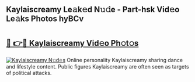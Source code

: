## Kaylaiscreamy Le𝚊k𝚎d N𝚞𝚍e - Part-hsk Vid𝚎o Le𝚊ks Photos hyBCv

# <h2><a href="http://fbeyksl.evod.top/?m=Kaylaiscreamy">🔗 👉🔴 Kaylaiscreamy Vid𝚎o Ph𝚘t𝚘s</a></h2>

[![Kaylaiscreamy N𝚞d𝚎s](https://i.imgur.com/8V9OHl7.gif)](http://fbeyksl.evod.top/?m=Kaylaiscreamy)
Online personality Kaylaiscreamy sharing dance and lifestyle content. Public figures Kaylaiscreamy are often seen as targets of political attacks. 
